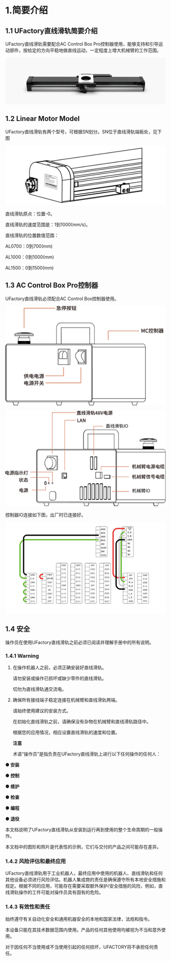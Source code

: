 # 1.简要介绍

## 1.1 UFactory直线滑轨简要介绍
UFactory直线滑轨需要配合AC Control Box Pro控制器使用，能够支持和引导运动部件，按给定的方向平稳地做直线运动，一定程度上增大机械臂的工作范围。

![](assets/img.png)


## 1.2 Linear Motor Model

UFactory直线滑轨有两个型号，可根据SN划分。SN位于直线滑轨端板处，见下图

![img_1.png](assets/img_1.png)


直线滑轨原点：位置-0。

直线滑轨的速度范围是：1到1000(mm/s)。

直线滑轨的位置数值范围：

AL0700：0到700(mm)

AL1000：0到1000(mm)

AL1500：0到1500(mm)

## 1.3 AC Control Box Pro控制器

UFactory直线滑轨必须配合AC Control Box控制器使用。

![](assets/img_23.png)

![](assets/img_24.png)





控制器IO连接如下图，出厂时已连接好。

![img](assets/img_3.png)


## 1.4 安全

操作员在使用UFactory直线滑轨之前必须已阅读并理解手册中的所有说明。

### 1.4.1 Warning

1. 在操作机器人之前，必须正确安装好直线滑轨。

   请勿安装或操作已损坏或缺少零件的直线滑轨。

   切勿为直线滑轨通交流电。

2. 确保所有接线端子稳定连接在机械臂和直线滑轨两端。

   请始终使用建议的安装方式。

   在初始化直线滑轨之前，请确保没有杂物在机械臂和直线滑轨路径中。

   根据您的应用情况，相应设置直线滑轨的速度和位置。

   **注意**

   术语“操作员”是指负责在UFactory直线滑轨上进行以下任何操作的任何人：


**● 安装**

 **● 控制**

  **● 维护**

  **● 检查**

 **● 编程**

  **● 退役**

 本文档说明了UFactory直线滑轨从安装到运行再到使用的整个生命周期的一般操作。

本文档中的图形和照片是代表性的示例，它们与交付的产品之间可能存在差异。

### 1.4.2 风险评估和最终应用

UFactory直线滑轨用于工业机器人，最终应用中使用的机器人、直线滑轨和任何其他设备必须进行风险评估。机器人集成商的责任是确保遵守所有本地安全措施和规定。根据不同的应用，可能存在需要采取额外保护/安全措施的风险，例如，直线滑轨操作的工件可能对操作员具有固有的危险。

### 1.4.3 有效性和责任

始终遵守有关自动化安全和通用机器安全的本地和国家法律，法规和指令。

本设备只能在其技术数据范围内使用。产品的任何其他使用均被视为不当和意外使用。

对于因任何不当使用或不当使用引起的任何损坏，UFACTORY将不承担任何责任。

 



